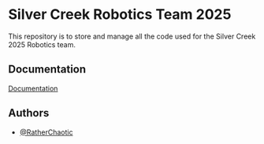 
# Silver Creek Robotics Team 2025

This repository is to store and manage all the code used for the Silver Creek 2025 Robotics team.

## Documentation

[Documentation](https://docs.google.com/document/d/1HSHYOy4vE8shuD01D9TFiWhv0Tj1YW4IV6gDVY1Bjl8/edit?usp=sharing)

## Authors

- [@RatherChaotic](https://github.com/RatherChaotic)

